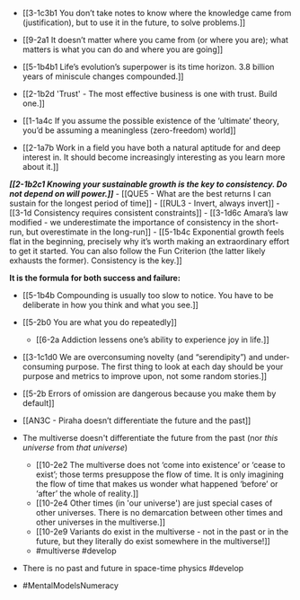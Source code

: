 - [[3-1c3b1 You don’t take notes to know where the knowledge came from (justification), but to use it in the future, to solve problems.]]
- [[9-2a1 It doesn’t matter where you came from (or where you are); what matters is what you can do and where you are going]]
- [[5-1b4b1 Life’s evolution’s superpower is its time horizon. 3.8 billion years of miniscule changes compounded.]]


- [[2-1b2d 'Trust' - The most effective business is one with trust. Build one.]]

- [[1-1a4c If you assume the possible existence of the ‘ultimate’ theory, you’d be assuming a meaningless (zero-freedom) world]]
- [[2-1a7b Work in a field you have both a natural aptitude for and deep interest in. It should become increasingly interesting as you learn more about it.]]

***[[2-1b2c1 Knowing your sustainable growth is the key to consistency. Do not depend on will power.]]***
	- [[QUE5 - What are the best returns I can sustain for the longest period of time]]
		- [[RUL3 - Invert, always invert]]
	- [[3-1d Consistency requires consistent constraints]]
	- [[3-1d6c Amara’s law modified - we underestimate the importance of consistency in the short-run, but overestimate in the long-run]]
	- [[5-1b4c Exponential growth feels flat in the beginning, precisely why it’s worth making an extraordinary effort to get it started. You can also follow the Fun Criterion (the latter likely exhausts the former). Consistency is the key.]]

**It is the formula for both success and failure:**
- [[5-1b4b Compounding is usually too slow to notice. You have to be deliberate in how you think and what you see.]]
- [[5-2b0 You are what you do repeatedly]]
	- [[6-2a Addiction lessens one’s ability to experience joy in life.]]
- [[3-1c1d0 We are overconsuming novelty (and “serendipity”) and under-consuming purpose. The first thing to look at each day should be your purpose and metrics to improve upon, not some random stories.]]
- [[5-2b Errors of omission are dangerous because you make them by default]]

- [[AN3C - Piraha doesn’t differentiate the future and the past]]
- The multiverse doesn't differentiate the future from the past (nor *this universe* from *that universe*)
	- [[10-2e2 The multiverse does not ‘come into existence’ or ‘cease to exist’; those terms presuppose the flow of time. It is only imagining the flow of time that makes us wonder what happened ‘before’ or ‘after’ the whole of reality.]]
	- [[10-2e4 Other times (in 'our universe') are just special cases of other universes. There is no demarcation between other times and other universes in the multiverse.]]
	- [[10-2e9 Variants do exist in the multiverse - not in the past or in the future, but they literally do exist somewhere in the multiverse!]]
	- #multiverse #develop 
- There is no past and future in space-time physics #develop 

- #MentalModelsNumeracy
